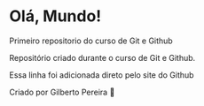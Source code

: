 # Olá, Mundo!
 Primeiro repositorio do curso de Git e Github

Repositório criado durante o curso de Git e Github.

Essa linha foi adicionada direto pelo site do Github

Criado por Gilberto Pereira 💛
